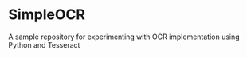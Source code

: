 # SimpleOCR
A sample repository for experimenting with OCR implementation using Python and Tesseract 
